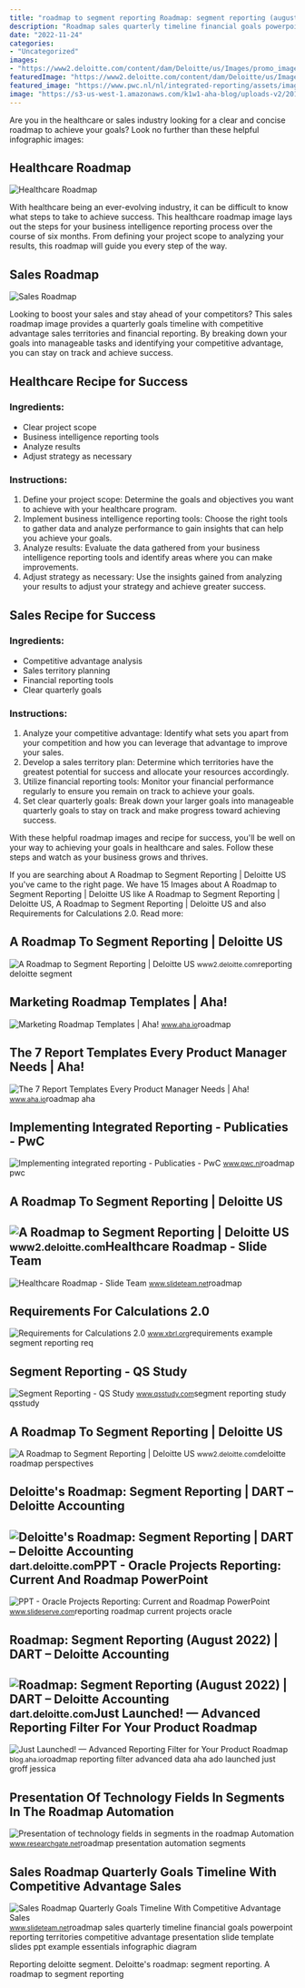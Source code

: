 ```yaml
---
title: "roadmap to segment reporting Roadmap: segment reporting (august 2022)"
description: "Roadmap sales quarterly timeline financial goals powerpoint reporting territories competitive advantage presentation slide template slides ppt example essentials infographic diagram"
date: "2022-11-24"
categories:
- "Uncategorized"
images:
- "https://www2.deloitte.com/content/dam/Deloitte/us/Images/promo_images/us-promos/segments-promo.jpg"
featuredImage: "https://www2.deloitte.com/content/dam/Deloitte/us/Images/header_images/us-banners/us-aers-SegmentsRM19-banner.jpg"
featured_image: "https://www.pwc.nl/nl/integrated-reporting/assets/images/ir-roadmap-groot.jpg"
image: "https://s3-us-west-1.amazonaws.com/k1w1-aha-blog/uploads-v2/2018/10/Custom-roadmap-hero_zoom.png"
---
```


Are you in the healthcare or sales industry looking for a clear and concise roadmap to achieve your goals? Look no further than these helpful infographic images:

Healthcare Roadmap
------------------

![Healthcare Roadmap](https://www.slideteam.net/media/catalog/product/cache/260x195/h/e/healthcare_business_intelligence_reporting_process_six_months_roadmap_slide01.jpg)

With healthcare being an ever-evolving industry, it can be difficult to know what steps to take to achieve success. This healthcare roadmap image lays out the steps for your business intelligence reporting process over the course of six months. From defining your project scope to analyzing your results, this roadmap will guide you every step of the way.

Sales Roadmap
-------------

![Sales Roadmap](https://www.slideteam.net/media/catalog/product/cache/1/image/9df78eab33525d08d6e5fb8d27136e95/s/a/sales_roadmap_quarterly_goals_timeline_with_competitive_advantage_sales_territories_and_financial_reporting_Slide01.jpg)

Looking to boost your sales and stay ahead of your competitors? This sales roadmap image provides a quarterly goals timeline with competitive advantage sales territories and financial reporting. By breaking down your goals into manageable tasks and identifying your competitive advantage, you can stay on track and achieve success.

Healthcare Recipe for Success
-----------------------------

### Ingredients:

- Clear project scope
- Business intelligence reporting tools
- Analyze results
- Adjust strategy as necessary

### Instructions:

1. Define your project scope: Determine the goals and objectives you want to achieve with your healthcare program.
2. Implement business intelligence reporting tools: Choose the right tools to gather data and analyze performance to gain insights that can help you achieve your goals.
3. Analyze results: Evaluate the data gathered from your business intelligence reporting tools and identify areas where you can make improvements.
4. Adjust strategy as necessary: Use the insights gained from analyzing your results to adjust your strategy and achieve greater success.

Sales Recipe for Success
------------------------

### Ingredients:

- Competitive advantage analysis
- Sales territory planning
- Financial reporting tools
- Clear quarterly goals

### Instructions:

1. Analyze your competitive advantage: Identify what sets you apart from your competition and how you can leverage that advantage to improve your sales.
2. Develop a sales territory plan: Determine which territories have the greatest potential for success and allocate your resources accordingly.
3. Utilize financial reporting tools: Monitor your financial performance regularly to ensure you remain on track to achieve your goals.
4. Set clear quarterly goals: Break down your larger goals into manageable quarterly goals to stay on track and make progress toward achieving success.

With these helpful roadmap images and recipe for success, you'll be well on your way to achieving your goals in healthcare and sales. Follow these steps and watch as your business grows and thrives.

If you are searching about A Roadmap to Segment Reporting | Deloitte US you've came to the right page. We have 15 Images about A Roadmap to Segment Reporting | Deloitte US like A Roadmap to Segment Reporting | Deloitte US, A Roadmap to Segment Reporting | Deloitte US and also Requirements for Calculations 2.0. Read more:

A Roadmap To Segment Reporting | Deloitte US
--------------------------------------------

 ![A Roadmap to Segment Reporting | Deloitte US](https://www2.deloitte.com/content/dam/Deloitte/us/Images/promo_images/us-promos/segments-promo.jpg) <small>www2.deloitte.com</small>reporting deloitte segment

Marketing Roadmap Templates | Aha!
----------------------------------

 ![Marketing Roadmap Templates | Aha!](https://images.ctfassets.net/4zfc07om50my/281DHjI02iXsZis7ElJzDl/4b4eb00670e6abc0fefbd2add83cc232/customer_segment_roadmap.bfdb572524e86c997a0157fd88b3f7df.png?w=500&h=174&q=50) <small>www.aha.io</small>roadmap

The 7 Report Templates Every Product Manager Needs | Aha!
---------------------------------------------------------

 ![The 7 Report Templates Every Product Manager Needs | Aha!](https://images.ctfassets.net/4zfc07om50my/1oXF0nlXm3eFWfKj63dM2t/c87c64737a711ec20946b7abcc6a2676/strategy_roadmap.png?w=2000&q=50) <small>www.aha.io</small>roadmap aha

Implementing Integrated Reporting - Publicaties - PwC
-----------------------------------------------------

 ![Implementing integrated reporting - Publicaties - PwC](https://www.pwc.nl/nl/integrated-reporting/assets/images/ir-roadmap-groot.jpg) <small>www.pwc.nl</small>roadmap pwc

A Roadmap To Segment Reporting | Deloitte US
--------------------------------------------

 ![A Roadmap to Segment Reporting | Deloitte US](https://www2.deloitte.com/content/dam/Deloitte/us/Images/inline_images/segment-reporting-flowchart.jpg) <small>www2.deloitte.com</small>Healthcare Roadmap - Slide Team
-------------------------------

 ![Healthcare Roadmap - Slide Team](https://www.slideteam.net/media/catalog/product/cache/260x195/h/e/healthcare_business_intelligence_reporting_process_six_months_roadmap_slide01.jpg) <small>www.slideteam.net</small>roadmap

Requirements For Calculations 2.0
---------------------------------

 ![Requirements for Calculations 2.0](https://www.xbrl.org/REQ/calculation-requirements-2.0/REQ-2019-02-06/images/segment-reporting.png) <small>www.xbrl.org</small>requirements example segment reporting req

Segment Reporting - QS Study
----------------------------

 ![Segment Reporting - QS Study](https://qsstudy.com/wp-content/uploads/2018/07/Segment-Reporting.jpg) <small>www.qsstudy.com</small>segment reporting study qsstudy

A Roadmap To Segment Reporting | Deloitte US
--------------------------------------------

 ![A Roadmap to Segment Reporting | Deloitte US](https://www2.deloitte.com/content/dam/Deloitte/us/Images/header_images/us-banners/us-aers-SegmentsRM19-banner.jpg) <small>www2.deloitte.com</small>deloitte roadmap perspectives

Deloitte's Roadmap: Segment Reporting | DART – Deloitte Accounting
------------------------------------------------------------------

 ![Deloitte's Roadmap: Segment Reporting | DART – Deloitte Accounting](https://dart.deloitte.com/USDART/ov-resource/965642e2-6dcd-4b5c-b3b3-96195538024e) <small>dart.deloitte.com</small>PPT - Oracle Projects Reporting: Current And Roadmap PowerPoint
---------------------------------------------------------------

 ![PPT - Oracle Projects Reporting: Current and Roadmap PowerPoint](https://image.slideserve.com/832944/reporting-roadmap-l.jpg) <small>www.slideserve.com</small>reporting roadmap current projects oracle

Roadmap: Segment Reporting (August 2022) | DART – Deloitte Accounting
---------------------------------------------------------------------

 ![Roadmap: Segment Reporting (August 2022) | DART – Deloitte Accounting](https://dart.deloitte.com/ov-resource/1/2c590ead-4229-4b71-9a4e-bf0926c197a5) <small>dart.deloitte.com</small>Just Launched! — Advanced Reporting Filter For Your Product Roadmap
-------------------------------------------------------------------

 ![Just Launched! — Advanced Reporting Filter for Your Product Roadmap](https://s3-us-west-1.amazonaws.com/k1w1-aha-blog/uploads-v2/2018/10/Custom-roadmap-hero_zoom.png) <small>blog.aha.io</small>roadmap reporting filter advanced data aha ado launched just groff jessica

Presentation Of Technology Fields In Segments In The Roadmap Automation
-----------------------------------------------------------------------

 ![Presentation of technology fields in segments in the roadmap Automation](https://www.researchgate.net/profile/Siegfried_Behrendt/publication/258113270/figure/download/fig5/AS:667617668890626@1536183864215/Presentation-of-technology-fields-in-segments-in-the-roadmap-Automation-2015.png) <small>www.researchgate.net</small>roadmap presentation automation segments

Sales Roadmap Quarterly Goals Timeline With Competitive Advantage Sales
-----------------------------------------------------------------------

 ![Sales Roadmap Quarterly Goals Timeline With Competitive Advantage Sales](https://www.slideteam.net/media/catalog/product/cache/1/image/9df78eab33525d08d6e5fb8d27136e95/s/a/sales_roadmap_quarterly_goals_timeline_with_competitive_advantage_sales_territories_and_financial_reporting_Slide01.jpg) <small>www.slideteam.net</small>roadmap sales quarterly timeline financial goals powerpoint reporting territories competitive advantage presentation slide template slides ppt example essentials infographic diagram

Reporting deloitte segment. Deloitte's roadmap: segment reporting. A roadmap to segment reporting
